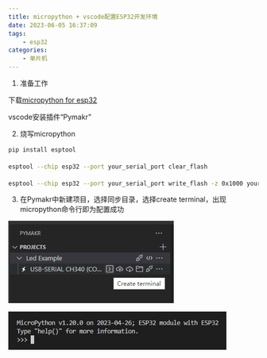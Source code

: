 ```yaml
---
title: micropython + vscode配置ESP32开发环境
date: 2023-06-05 16:37:09
tags: 
    - esp32
categories: 
    - 单片机
---
```


1. 准备工作

下载[micropython for esp32](https://micropython.org/download/esp32/)

vscode安装插件“Pymakr”

2. 烧写micropython

```bash
pip install esptool

esptool --chip esp32 --port your_serial_port clear_flash

esptool --chip esp32 --port your_serial_port write_flash -z 0x1000 your_micropython.bin
```

3. 在Pymakr中新建项目，选择同步目录，选择create terminal，出现micropython命令行即为配置成功

![pymakr](./img/pymakr.png)

![pymakr](./img/pymakr_terminal.png)